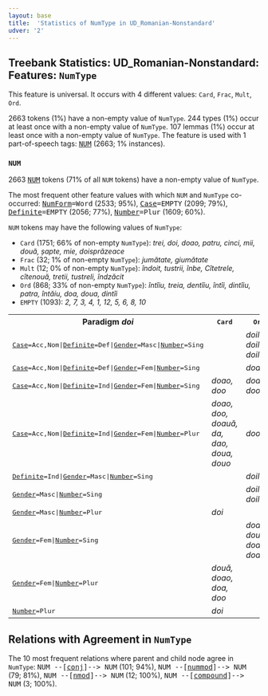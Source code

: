 ```yaml
---
layout: base
title:  'Statistics of NumType in UD_Romanian-Nonstandard'
udver: '2'
---
```


## Treebank Statistics: UD_Romanian-Nonstandard: Features: `NumType`

This feature is universal.
It occurs with 4 different values: `Card`, `Frac`, `Mult`, `Ord`.

2663 tokens (1%) have a non-empty value of `NumType`.
244 types (1%) occur at least once with a non-empty value of `NumType`.
107 lemmas (1%) occur at least once with a non-empty value of `NumType`.
The feature is used with 1 part-of-speech tags: <tt><a href="ro_nonstandard-pos-NUM.html">NUM</a></tt> (2663; 1% instances).

### `NUM`

2663 <tt><a href="ro_nonstandard-pos-NUM.html">NUM</a></tt> tokens (71% of all `NUM` tokens) have a non-empty value of `NumType`.

The most frequent other feature values with which `NUM` and `NumType` co-occurred: <tt><a href="ro_nonstandard-feat-NumForm.html">NumForm</a></tt><tt>=Word</tt> (2533; 95%), <tt><a href="ro_nonstandard-feat-Case.html">Case</a></tt><tt>=EMPTY</tt> (2099; 79%), <tt><a href="ro_nonstandard-feat-Definite.html">Definite</a></tt><tt>=EMPTY</tt> (2056; 77%), <tt><a href="ro_nonstandard-feat-Number.html">Number</a></tt><tt>=Plur</tt> (1609; 60%).

`NUM` tokens may have the following values of `NumType`:

* `Card` (1751; 66% of non-empty `NumType`): <em>trei, doi, doao, patru, cinci, mii, două, șapte, mie, doisprăzeace</em>
* `Frac` (32; 1% of non-empty `NumType`): <em>jumătate, giumătate</em>
* `Mult` (12; 0% of non-empty `NumType`): <em>îndoit, tustrii, înbe, Cîtetrele, cîtenouă, tretii, tustreli, îndzăcit</em>
* `Ord` (868; 33% of non-empty `NumType`): <em>întîiu, treia, dentîiu, întîi, dintîiu, patra, întăiu, doa, doua, dintîi</em>
* `EMPTY` (1093): <em>2, 7, 3, 4, 1, 12, 5, 6, 8, 10</em>

<table>
  <tr><th>Paradigm <i>doi</i></th><th><tt>Card</tt></th><th><tt>Ord</tt></th></tr>
  <tr><td><tt><tt><a href="ro_nonstandard-feat-Case.html">Case</a></tt><tt>=Acc,Nom</tt>|<tt><a href="ro_nonstandard-feat-Definite.html">Definite</a></tt><tt>=Def</tt>|<tt><a href="ro_nonstandard-feat-Gender.html">Gender</a></tt><tt>=Masc</tt>|<tt><a href="ro_nonstandard-feat-Number.html">Number</a></tt><tt>=Sing</tt></tt></td><td></td><td><em>doilea, doile, doili</em></td></tr>
  <tr><td><tt><tt><a href="ro_nonstandard-feat-Case.html">Case</a></tt><tt>=Acc,Nom</tt>|<tt><a href="ro_nonstandard-feat-Definite.html">Definite</a></tt><tt>=Def</tt>|<tt><a href="ro_nonstandard-feat-Gender.html">Gender</a></tt><tt>=Fem</tt>|<tt><a href="ro_nonstandard-feat-Number.html">Number</a></tt><tt>=Sing</tt></tt></td><td></td><td><em>doao</em></td></tr>
  <tr><td><tt><tt><a href="ro_nonstandard-feat-Case.html">Case</a></tt><tt>=Acc,Nom</tt>|<tt><a href="ro_nonstandard-feat-Definite.html">Definite</a></tt><tt>=Ind</tt>|<tt><a href="ro_nonstandard-feat-Gender.html">Gender</a></tt><tt>=Fem</tt>|<tt><a href="ro_nonstandard-feat-Number.html">Number</a></tt><tt>=Sing</tt></tt></td><td><em>doao, doo</em></td><td><em>doao, doo</em></td></tr>
  <tr><td><tt><tt><a href="ro_nonstandard-feat-Case.html">Case</a></tt><tt>=Acc,Nom</tt>|<tt><a href="ro_nonstandard-feat-Definite.html">Definite</a></tt><tt>=Ind</tt>|<tt><a href="ro_nonstandard-feat-Gender.html">Gender</a></tt><tt>=Fem</tt>|<tt><a href="ro_nonstandard-feat-Number.html">Number</a></tt><tt>=Plur</tt></tt></td><td><em>doao, doo, doauă, da, dao, doua, douo</em></td><td><em>doo</em></td></tr>
  <tr><td><tt><tt><a href="ro_nonstandard-feat-Definite.html">Definite</a></tt><tt>=Ind</tt>|<tt><a href="ro_nonstandard-feat-Gender.html">Gender</a></tt><tt>=Masc</tt>|<tt><a href="ro_nonstandard-feat-Number.html">Number</a></tt><tt>=Sing</tt></tt></td><td></td><td><em>doile</em></td></tr>
  <tr><td><tt><tt><a href="ro_nonstandard-feat-Gender.html">Gender</a></tt><tt>=Masc</tt>|<tt><a href="ro_nonstandard-feat-Number.html">Number</a></tt><tt>=Sing</tt></tt></td><td></td><td><em>doilea, doili</em></td></tr>
  <tr><td><tt><tt><a href="ro_nonstandard-feat-Gender.html">Gender</a></tt><tt>=Masc</tt>|<tt><a href="ro_nonstandard-feat-Number.html">Number</a></tt><tt>=Plur</tt></tt></td><td><em>doi</em></td><td></td></tr>
  <tr><td><tt><tt><a href="ro_nonstandard-feat-Gender.html">Gender</a></tt><tt>=Fem</tt>|<tt><a href="ro_nonstandard-feat-Number.html">Number</a></tt><tt>=Sing</tt></tt></td><td></td><td><em>doaoa, doua, doa, doaua</em></td></tr>
  <tr><td><tt><tt><a href="ro_nonstandard-feat-Gender.html">Gender</a></tt><tt>=Fem</tt>|<tt><a href="ro_nonstandard-feat-Number.html">Number</a></tt><tt>=Plur</tt></tt></td><td><em>două, doao, doa, doo</em></td><td></td></tr>
  <tr><td><tt><tt><a href="ro_nonstandard-feat-Number.html">Number</a></tt><tt>=Plur</tt></tt></td><td><em>doi</em></td><td></td></tr>
</table>

## Relations with Agreement in `NumType`

The 10 most frequent relations where parent and child node agree in `NumType`:
<tt>NUM --[<tt><a href="ro_nonstandard-dep-conj.html">conj</a></tt>]--> NUM</tt> (101; 94%),
<tt>NUM --[<tt><a href="ro_nonstandard-dep-nummod.html">nummod</a></tt>]--> NUM</tt> (79; 81%),
<tt>NUM --[<tt><a href="ro_nonstandard-dep-nmod.html">nmod</a></tt>]--> NUM</tt> (12; 100%),
<tt>NUM --[<tt><a href="ro_nonstandard-dep-compound.html">compound</a></tt>]--> NUM</tt> (3; 100%).


